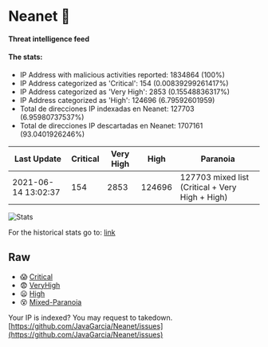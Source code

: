 # Neanet :hocho:
#### Threat intelligence feed
#### The stats:

- IP Address with malicious activities reported: 1834864 (100%)
- IP Address categorized as 'Critical':  154 (0.00839299261417%)
- IP Address categorized as 'Very High':  2853 (0.15548836317%)
- IP Address categorized as 'High':  124696 (6.79592601959)
- Total de direcciones IP indexadas en Neanet:  127703 (6.95980737537%)
- Total de direcciones IP descartadas en Neanet:  1707161 (93.0401926246%)

| Last Update | Critical | Very High | High | Paranoia |
| --- | --- | --- | --- | --- |
| 2021-06-14 13:02:37 | 154 | 2853 | 124696 | 127703 mixed list (Critical + Very High + High)|

![Stats](https://docs.google.com/spreadsheets/d/e/2PACX-1vSnaNMIXVabIpDJjufMlzH7poXnshF3mgd8Is1g9ytUEzVsP5my4Trn8f-xkoLLQ38xpL3HtmUexLo6/pubchart?oid=501124687&format=image)

For the historical stats go to: [link](/stats.csv)
## Raw
- :scream: [Critical](https://raw.githubusercontent.com/JavaGarcia/Neanet/master/blacklists/neanet_critical.txt)
- :fearful: [VeryHigh](https://raw.githubusercontent.com/JavaGarcia/Neanet/master/blacklists/neanet_veryHigh.txtt)
- :frowning: [High](https://raw.githubusercontent.com/JavaGarcia/Neanet/master/blacklists/neanet_high.txt)
- :dizzy_face: [Mixed-Paranoia](https://raw.githubusercontent.com/JavaGarcia/Neanet/master/blacklists/neanet_all.txt)


Your IP is indexed? You may request to takedown. [https://github.com/JavaGarcia/Neanet/issues](https://github.com/JavaGarcia/Neanet/issues)








































































































































































































































































































































































































































































































































































































































































































































































































































































































































































































































































































































































































































































































































































































































































































































































































































































































































































































































































































































































































































































































































































































































































































































































































































































































































































































































































































































































































































































































































































































































































































































































































































































































































































































































































































































































































































































































































































































































































































































































































































































































































































































































































































































































































































































































































































































































































































































































































































































































































































































































































































































































































































































































































































































































































































































































































































































































































































































































































































































































































































































































































































































































































































































































































































































































































































































































































































































































































































































































































































































































































































































































































